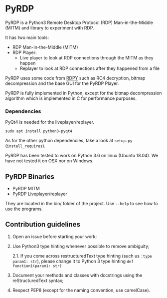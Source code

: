 # PyRDP

PyRDP is a Python3 Remote Desktop Protocol (RDP) Man-in-the-Middle (MITM) and library to experiment with RDP.

It has two main tools:
- RDP Man-in-the-Middle (MITM)
- RDP Player:
    - Live player to look at RDP connections through the MITM as they happen
    - Replayer to look at RDP connections after they happened from a file

PyRDP uses some code from [RDPY](https://github.com/citronneur/rdpy) such as RC4 decryption, bitmap 
decompression and the base GUI for the PyRDP Player.

PyRDP is fully implemented in Python,
except for the bitmap decompression algorithm which is implemented in C for performance purposes.

### Dependencies

PyQt4 is needed for the liveplayer/replayer.
```
sudo apt install python3-pyqt4
```
As for the other python dependencies, take a look at `setup.py` (`install_requires`).
 
PyRDP has been tested to work on Python 3.6 on linux (Ubuntu 18.04). 
We have not tested it on OSX nor on Windows.


## PyRDP Binaries

- PyRDP MITM
- PyRDP Liveplayer/replayer

They are located in the bin/ folder of the project. Use `--help` to see how to use the programs.

## Contribution guidelines

1. Open an issue before starting your work;
2. Use Python3 type hinting whenever possible to remove ambiguity;

    2.1. If you come across restructuredText type hinting (such us `:type param1: str`), please change it to Python 3 type hinting `def function1(param1: str)`
3. Document your methods and classes with docstrings using the reStructuredText syntax;
4. Respect PEP8 (except for the naming convention, use camelCase).
